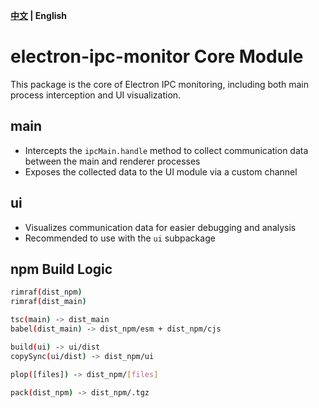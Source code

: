 **[中文](./README.md) | English**

# electron-ipc-monitor Core Module

This package is the core of Electron IPC monitoring, including both main process interception and UI visualization.

## main

- Intercepts the `ipcMain.handle` method to collect communication data between the main and renderer processes
- Exposes the collected data to the UI module via a custom channel

## ui

- Visualizes communication data for easier debugging and analysis
- Recommended to use with the `ui` subpackage

## npm Build Logic

```bash
rimraf(dist_npm)
rimraf(dist_main)

tsc(main) -> dist_main
babel(dist_main) -> dist_npm/esm + dist_npm/cjs

build(ui) -> ui/dist
copySync(ui/dist) -> dist_npm/ui

plop([files]) -> dist_npm/[files]

pack(dist_npm) -> dist_npm/.tgz
```
